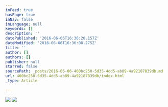 ```yaml
---
inFeed: true
hasPage: true
inNav: false
inLanguage: null
keywords: []
description: ''
datePublished: '2016-06-06T16:36:20.157Z'
dateModified: '2016-06-06T16:36:08.275Z'
title: ''
author: []
authors: []
publisher: null
starred: false
sourcePath: _posts/2016-06-06-460bc250-5d35-4dd5-ab89-4a92187839db.md
url: 460bc250-5d35-4dd5-ab89-4a92187839db/index.html
_type: Article

---
```

![](https://the-grid-user-content.s3-us-west-2.amazonaws.com/3877c66c-cff7-4d48-9e6e-a64a94320ec8.png)
![](https://the-grid-user-content.s3-us-west-2.amazonaws.com/74e75535-e60d-48eb-9d03-a64c5863bc4e.png)